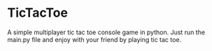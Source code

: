 # TicTacToe
A simple multiplayer tic tac toe console game in python.
Just run the main.py file and enjoy with your friend by playing tic tac toe.
